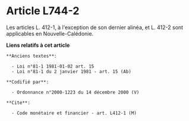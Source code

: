 # Article L744-2

Les articles L. 412-1, à l'exception de son dernier alinéa, et L. 412-2 sont applicables en Nouvelle-Calédonie.

**Liens relatifs à cet article**

	**Anciens textes**:

	  - Loi n°81-1 1981-01-02 art. 15
	  - Loi n°81-1 du 2 janvier 1981 - art. 15 (Ab)

	**Codifié par**:

	  - Ordonnance n°2000-1223 du 14 décembre 2000 (V)

	**Cite**:

	  - Code monétaire et financier - art. L412-1 (M)
